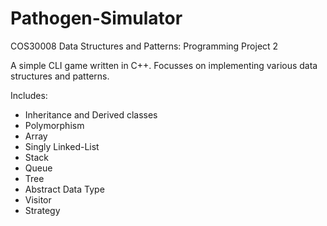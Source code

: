 # Pathogen-Simulator
COS30008 Data Structures and Patterns: Programming Project 2

A simple CLI game written in C++. Focusses on implementing various data structures and patterns.

Includes:
- Inheritance and Derived classes
- Polymorphism
- Array
- Singly Linked-List
- Stack
- Queue
- Tree
- Abstract Data Type
- Visitor
- Strategy
